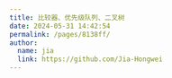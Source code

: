 ```yaml
---
title: 比较器、优先级队列、二叉树
date: 2024-05-31 14:42:54
permalink: /pages/8138ff/
author: 
  name: jia
  link: https://github.com/Jia-Hongwei
---
```

